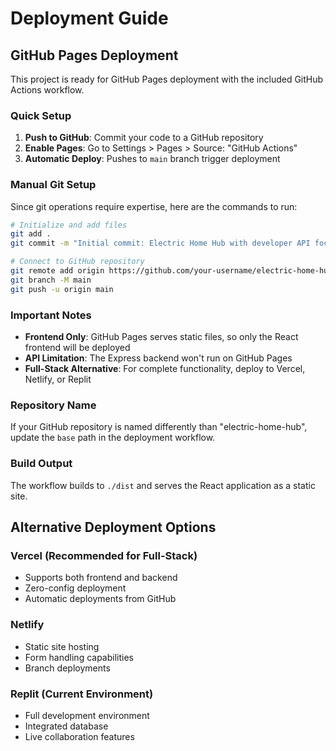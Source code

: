 # Deployment Guide

## GitHub Pages Deployment

This project is ready for GitHub Pages deployment with the included GitHub Actions workflow.

### Quick Setup

1. **Push to GitHub**: Commit your code to a GitHub repository
2. **Enable Pages**: Go to Settings > Pages > Source: "GitHub Actions"  
3. **Automatic Deploy**: Pushes to `main` branch trigger deployment

### Manual Git Setup

Since git operations require expertise, here are the commands to run:

```bash
# Initialize and add files
git add .
git commit -m "Initial commit: Electric Home Hub with developer API focus"

# Connect to GitHub repository
git remote add origin https://github.com/your-username/electric-home-hub.git
git branch -M main
git push -u origin main
```

### Important Notes

- **Frontend Only**: GitHub Pages serves static files, so only the React frontend will be deployed
- **API Limitation**: The Express backend won't run on GitHub Pages
- **Full-Stack Alternative**: For complete functionality, deploy to Vercel, Netlify, or Replit

### Repository Name

If your GitHub repository is named differently than "electric-home-hub", update the `base` path in the deployment workflow.

### Build Output

The workflow builds to `./dist` and serves the React application as a static site.

## Alternative Deployment Options

### Vercel (Recommended for Full-Stack)
- Supports both frontend and backend
- Zero-config deployment
- Automatic deployments from GitHub

### Netlify
- Static site hosting
- Form handling capabilities
- Branch deployments

### Replit (Current Environment)
- Full development environment
- Integrated database
- Live collaboration features